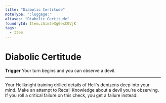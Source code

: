 ```yaml
---
title: "Diabolic Certitude"
noteType: ":luggage:"
aliases: "Diabolic Certitude"
foundryId: Item.zAimteXg6exC0VjK
tags:
  - Item
---
```


# Diabolic Certitude

**Trigger** Your turn begins and you can observe a devil.

* * *

Your Hellknight training drilled details of Hell's denizens deep into your mind. Make an attempt to Recall Knowledge about a devil you're observing. If you roll a critical failure on this check, you get a failure instead.
